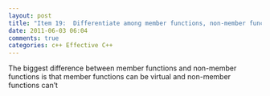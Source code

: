 ```yaml
---
layout: post
title: "Item 19:  Differentiate among member functions, non-member functions, and friend functions"
date: 2011-06-03 06:04
comments: true
categories: c++ Effective C++
---
```


The biggest difference between member functions and non-member functions is that member functions can be virtual and non-member functions can’t

